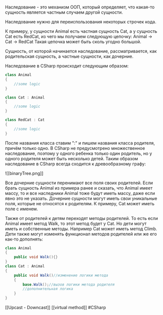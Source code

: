 Наследование - это механизм ООП, который определяет, что какая-то сущность является частным случаем другой сущности.

Наследование нужно для переиспользования некоторых строчек кода.

К примеру, у сущности Animal есть частная сущность Cat, а у сущность Cat есть RedCat, из чего мы получаем следующую цепочку:
	Animal -> Cat -> RedCat
Такая цепочка может быть сколь угодно большой.

Сущность, от которой начинается наследование, рассматривается, как родительская сущность, а частные сущности, как дочерние.

Наследование в CSharp происходит следующим образом:
```cs
class Animal
{
	//some logic
}

class Cat : Animal
{
	//some logic
}

class RedCat : Cat
{
	//some logic
}
```
После названия класса ставим ":" и пишем названия класса родителя, причём только одно. В CSharp не предусмотрено множественное наследование, поэтому у одного ребенка только один родитель, но у одного родителя может быть несколько детей. Таким образом наследование в CSharp всегда сходится к древообразному графу:

![[binaryTree.png]]

Все дочерние сущности перенимают все поля своих родителей. Если брать сущность Animal из примера ранее и сказать, что Animal имеет массу, то и все наследники Animal тоже будут иметь массу, даже если явно это не указать. Дочерние сущности могут иметь свои уникальные поля, которые не относятся к родителям. К примеру, Cat может иметь поле с именем.

Также от родителей к детям переходят методы родителей. То есть если Animal имеет метод Walk, то этот метод будет у Cat. Но дети могут иметь и собственные методы. Например Cat может иметь метод Climb. Дети также могут изменять функционал методов родителей или же его как-то дополнять:
```cs
class Animal
{
	public void Walk(){}
}
class Cat : Animal
{
	public void Walk()//изменение логики метода
	{
		base.Walk();//вызов логики метода родителя
		//дополнительная логика
	}
}
```

[[Upcast - Downcast]] [[virtual method]]
#CSharp 